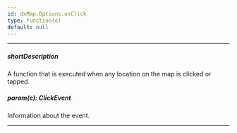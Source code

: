 ```yaml
---
id: dxMap.Options.onClick
type: function(e)
default: null
---
```

---
##### shortDescription
A function that is executed when any location on the map is clicked or tapped.

##### param(e): ClickEvent
Information about the event.

---
